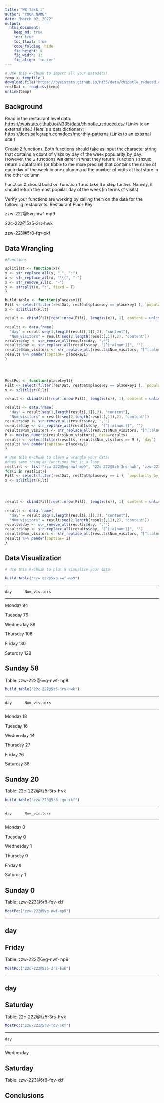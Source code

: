 ```yaml
---
title: "W8 Task 1"
author: "YOUR NAME"
date: "March 02, 2022"
output:
  html_document:  
    keep_md: true
    toc: true
    toc_float: true
    code_folding: hide
    fig_height: 6
    fig_width: 12
    fig_align: 'center'
---
```







```r
# Use this R-Chunk to import all your datasets!
temp <- tempfile()
download.file("https://byuistats.github.io/M335/data/chipotle_reduced.csv",temp)
restDat <- read.csv(temp)
unlink(temp)
```

## Background

Read in the restaurant level data: https://byuistats.github.io/M335/data/chipotle_reduced.csv (Links to an external site.)
Here is a data dictionary: https://docs.safegraph.com/docs/monthly-patterns (Links to an external site.)

Create 2 functions. Both functions should take as input the character string that contains a count of visits by day of the week popularity_by_day. However, the 2 functions will differ in what they return:
Function 1 should return a dataframe (or tibble to me more precise) that contains the name of each day of the week in one column and the number of visits at that store in the other column

Function 2 should build on Function 1 and take it a step further. Namely, it should return the most popular day of the week (in terms of visits)

Verify your functions are working by calling them on the data for the following restaurants.
Restaurant Place Key

zzw-222@5vg-nwf-mp9

22c-222@5z5-3rs-hwk

zzw-223@5r8-fqv-xkf

## Data Wrangling


```r
#Functions

splitlist <- function(x){
x <- str_replace_all(x, ",", ":")
x <- str_replace_all(x, "\\{", "-")
x <- str_remove_all(x, "-")
x <- strsplit(x, ":", fixed = T)
}

build_table <- function(placekey1){
Filt <- select(filter(restDat, restDat$placekey == placekey1 ), `popularity_by_day`)
x <- splitlist(Filt)

result <- cbind(Filt[rep(1:nrow(Filt), lengths(x)), 1], content = unlist(x))

results <- data.frame(
  "day" = result[seq(1,length(result[,1]),2), "content"], 
  "Num_visitors" = result[seq(2,length(result[,1]),2), "content"])
results$day <- str_remove_all(results$day, "\"")
results$day <- str_replace_all(results$day, "[^[:alnum:]]", "") 
results$Num_visitors <- str_replace_all(results$Num_visitors, "[^[:alnum:]]", "") 
results %>% pander(caption= placekey1)
}




MostPop <- function(placekey1){
Filt <- select(filter(restDat, restDat$placekey == placekey1 ), `popularity_by_day`)
x <- splitlist(Filt)

result <- cbind(Filt[rep(1:nrow(Filt), lengths(x)), 1], content = unlist(x))

results <- data.frame(
  "day" = result[seq(1,length(result[,1]),2), "content"], 
  "Num_visitors" = result[seq(2,length(result[,1]),2), "content"])
results$day <- str_remove_all(results$day, "\"")
results$day <- str_replace_all(results$day, "[^[:alnum:]]", "") 
results$Num_visitors <- str_replace_all(results$Num_visitors, "[^[:alnum:]]", "") 
M <- max(as.numeric(results$Num_visitors), data=results)
results <- select(filter(results, results$Num_visitors == M ), `day`)
results %>% pander(caption= placekey1)
}
```


```r
# Use this R-Chunk to clean & wrangle your data!
#does same thing as functions but in a loop
restlist <- list("zzw-222@5vg-nwf-mp9", "22c-222@5z5-3rs-hwk", "zzw-223@5r8-fqv-xkf")
for(i in restlist){
Filt <- select(filter(restDat, restDat$placekey == i ), `popularity_by_day`)
x <- splitlist(Filt)




result <- cbind(Filt[rep(1:nrow(Filt), lengths(x)), 1], content = unlist(x))

results <- data.frame(
  "day" = result[seq(1,length(result[,1]),2), "content"], 
  "Num_visitors" = result[seq(2,length(result[,1]),2), "content"])
results$day <- str_remove_all(results$day, "\"")
results$day <- str_replace_all(results$day, "[^[:alnum:]]", "") 
results$Num_visitors <- str_replace_all(results$Num_visitors, "[^[:alnum:]]", "") 
results %>% pander(caption= i)
}
```

## Data Visualization


```r
# Use this R-Chunk to plot & visualize your data!

build_table("zzw-222@5vg-nwf-mp9")
```


--------------------------
    day      Num_visitors 
----------- --------------
  Monday          94      

  Tuesday         76      

 Wednesday        89      

 Thursday        106      

  Friday         130      

 Saturday        128      

  Sunday          58      
--------------------------

Table: zzw-222@5vg-nwf-mp9

```r
build_table("22c-222@5z5-3rs-hwk")
```


--------------------------
    day      Num_visitors 
----------- --------------
  Monday          18      

  Tuesday         16      

 Wednesday        14      

 Thursday         27      

  Friday          26      

 Saturday         36      

  Sunday          20      
--------------------------

Table: 22c-222@5z5-3rs-hwk

```r
build_table("zzw-223@5r8-fqv-xkf")
```


--------------------------
    day      Num_visitors 
----------- --------------
  Monday          0       

  Tuesday         0       

 Wednesday        1       

 Thursday         0       

  Friday          0       

 Saturday         1       

  Sunday          0       
--------------------------

Table: zzw-223@5r8-fqv-xkf

```r
MostPop("zzw-222@5vg-nwf-mp9")
```


--------
  day   
--------
 Friday 
--------

Table: zzw-222@5vg-nwf-mp9

```r
MostPop("22c-222@5z5-3rs-hwk")
```


----------
   day    
----------
 Saturday 
----------

Table: 22c-222@5z5-3rs-hwk

```r
MostPop("zzw-223@5r8-fqv-xkf")
```


-----------
    day    
-----------
 Wednesday 

 Saturday  
-----------

Table: zzw-223@5r8-fqv-xkf

## Conclusions
